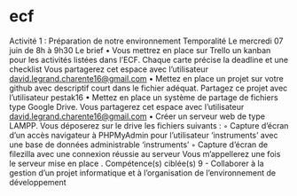 # ecf

Activité 1 : Préparation de notre environnement
Temporalité
Le mercredi 07 juin de 8h à 9h30
Le brief
    • Vous mettrez en place sur Trello un kanban pour les activités listées dans l’ECF.
Chaque carte précise la deadline et une checklist
Vous partagerez cet espace avec l’utilisateur david.legrand.charente16@gmail.com
    • Mettez en place un projet sur votre github avec descriptif court dans le fichier adéquat. Partagez ce projet avec l’utilisateur pestak16
    • Mettez en place un système de partage de fichiers type Google Drive. Vous partagerez cet espace avec l’utilisateur david.legrand.charente16@gmail.com
    • Créer un serveur web de type LAMPP. Vous déposerez sur le drive les fichiers suivants :
        ◦ Capture d’écran d’un accès navigateur à PHPMyAdmin pour l’utilisateur ‘instruments’ avec une base de données administrable ‘instruments’
        ◦ Capture d’écran de filezilla avec une connexion réussie au serveur
      Vous m’appellerez une fois le serveur mise en place .
Compétence(s) ciblée(s)
9 - Collaborer à la gestion d’un projet informatique et à l’organisation de l’environnement de développement



